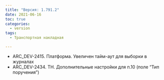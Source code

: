 ```yaml
---
title: "Версия: 1.791.2"
date: 2021-06-16
toc: true
categories:
  - version
tags:
  - Транспортная накладная

---
```


-   ARC_DEV-2415. Платформа. Увеличен тайм-аут для выборки в журналах  
-   ARC_DEV-2434. ТН. Дополнительные настройки для п.10 (поле “Тип поручения”)
